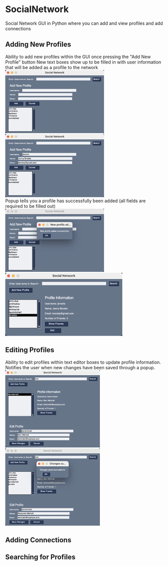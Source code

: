 # SocialNetwork
Social Network GUI in Python where you can add and view profiles and add connections

## Adding New Profiles
Ability to add new profiles within the GUI once pressing the "Add New Profile" button
New text boxes show up to be filled in with user information that will be added as a profile to the network<br>
<img src="images/addNew.png" height="200">
<img src="images/addNew2.png" height="200"><br>
Popup tells you a profile has successfully been added (all fields are required to be filled out)<br>
<img src="images/addNewSuccess.png" height="200">
<img src="images/ProfileAdded.png" height="200"><br>

## Editing Profiles
Ability to edit profiles within text editor boxes to update profile information. Notifies the user when new changes have been saved through a popup.<br>
<img src="images/editProf.png" width = "300">
<img src="images/changesSaved.png" width = "300">

## Adding Connections

## Searching for Profiles
